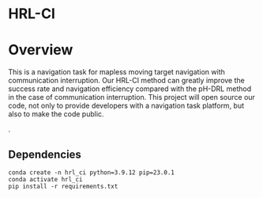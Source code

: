# HRL-CI

# Overview

This is a navigation task for  mapless moving target navigation with communication interruption. Our HRL-CI method can greatly improve the success rate and navigation efficiency compared with the pH-DRL method in the case of communication interruption. This project will open source our code, not only to provide developers with a navigation task platform, but also to make the code public.

. 


## Dependencies
```
conda create -n hrl_ci python=3.9.12 pip=23.0.1
conda activate hrl_ci
pip install -r requirements.txt
```

